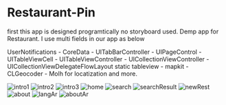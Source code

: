 # Restaurant-Pin
first this app is designed  programtically no storyboard used.
Demp app for Restaurant. I use multi fields in our app as below

UserNotifications - CoreData - UITabBarController - UIPageControl - UITableViewCell - UITableViewController - UICollectionViewController - UICollectionViewDelegateFlowLayout
static tableview - mapkit - CLGeocoder - Molh for locatization and more.

![intro1](https://user-images.githubusercontent.com/34996617/64795850-0ac8b780-d57f-11e9-8328-3c8d2716c758.png)
![intro2](https://user-images.githubusercontent.com/34996617/64795851-0b614e00-d57f-11e9-809c-2dfe64d397e0.png)
![intro3](https://user-images.githubusercontent.com/34996617/64795852-0b614e00-d57f-11e9-85b3-d4bbe9a04a77.png)
![home](https://user-images.githubusercontent.com/34996617/64795854-0bf9e480-d57f-11e9-99d0-0e138461a349.png)
![search](https://user-images.githubusercontent.com/34996617/64795855-0bf9e480-d57f-11e9-8a05-c491c8cab119.png)
![searchResult](https://user-images.githubusercontent.com/34996617/64795856-0c927b00-d57f-11e9-9fdc-f06bac1125a1.png)
![newRest](https://user-images.githubusercontent.com/34996617/64795858-0c927b00-d57f-11e9-8bde-18cbd60f6525.png)
![about](https://user-images.githubusercontent.com/34996617/64795860-0c927b00-d57f-11e9-91f4-b1334ec568b0.png)
![langAr](https://user-images.githubusercontent.com/34996617/64795862-0d2b1180-d57f-11e9-84a1-2c0ac95bb29a.png)
![aboutAr](https://user-images.githubusercontent.com/34996617/64795863-0d2b1180-d57f-11e9-9d31-9a565299edd8.png)
